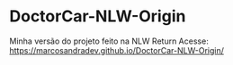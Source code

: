 # DoctorCar-NLW-Origin
Minha versão do projeto feito na NLW Return
Acesse: https://marcosandradev.github.io/DoctorCar-NLW-Origin/
